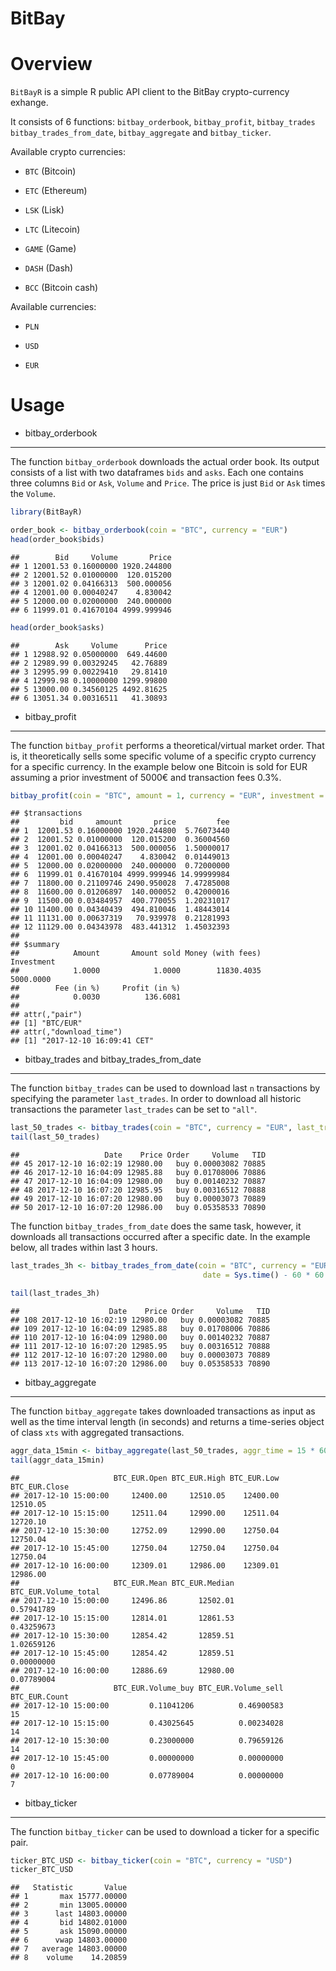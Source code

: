 BitBay
================

Overview
========

`BitBayR` is a simple R public API client to the BitBay crypto-currency exhange.

It consists of 6 functions: `bitbay_orderbook`, `bitbay_profit`, `bitbay_trades` `bitbay_trades_from_date`, `bitbay_aggregate` and `bitbay_ticker`.

Available crypto currencies:

-   `BTC` (Bitcoin)

-   `ETC` (Ethereum)

-   `LSK` (Lisk)

-   `LTC` (Litecoin)

-   `GAME` (Game)

-   `DASH` (Dash)

-   `BCC` (Bitcoin cash)

Available currencies:

-   `PLN`

-   `USD`

-   `EUR`

Usage
=====

- bitbay\_orderbook
-------------------

The function `bitbay_orderbook` downloads the actual order book. Its output consists of a list with two dataframes `bids` and `asks`. Each one contains three columns `Bid` or `Ask`, `Volume` and `Price`. The price is just `Bid` or `Ask` times the `Volume`.

``` r
library(BitBayR)

order_book <- bitbay_orderbook(coin = "BTC", currency = "EUR")
head(order_book$bids)
```

    ##        Bid     Volume       Price
    ## 1 12001.53 0.16000000 1920.244800
    ## 2 12001.52 0.01000000  120.015200
    ## 3 12001.02 0.04166313  500.000056
    ## 4 12001.00 0.00040247    4.830042
    ## 5 12000.00 0.02000000  240.000000
    ## 6 11999.01 0.41670104 4999.999946

``` r
head(order_book$asks)
```

    ##        Ask     Volume      Price
    ## 1 12988.92 0.05000000  649.44600
    ## 2 12989.99 0.00329245   42.76889
    ## 3 12995.99 0.00229410   29.81410
    ## 4 12999.98 0.10000000 1299.99800
    ## 5 13000.00 0.34560125 4492.81625
    ## 6 13051.34 0.00316511   41.30893

- bitbay\_profit
----------------

The function `bitbay_profit` performs a theoretical/virtual market order. That is, it theoretically sells some specific volume of a specific crypto currency for a specific currency. In the example below one Bitcoin is sold for EUR assuming a prior investment of 5000€ and transaction fees 0.3%.

``` r
bitbay_profit(coin = "BTC", amount = 1, currency = "EUR", investment = 5000, fee = 0.003)
```

    ## $transactions
    ##         bid     amount       price         fee
    ## 1  12001.53 0.16000000 1920.244800  5.76073440
    ## 2  12001.52 0.01000000  120.015200  0.36004560
    ## 3  12001.02 0.04166313  500.000056  1.50000017
    ## 4  12001.00 0.00040247    4.830042  0.01449013
    ## 5  12000.00 0.02000000  240.000000  0.72000000
    ## 6  11999.01 0.41670104 4999.999946 14.99999984
    ## 7  11800.00 0.21109746 2490.950028  7.47285008
    ## 8  11600.00 0.01206897  140.000052  0.42000016
    ## 9  11500.00 0.03484957  400.770055  1.20231017
    ## 10 11400.00 0.04340439  494.810046  1.48443014
    ## 11 11131.00 0.00637319   70.939978  0.21281993
    ## 12 11129.00 0.04343978  483.441312  1.45032393
    ## 
    ## $summary
    ##            Amount       Amount sold Money (with fees)        Investment 
    ##            1.0000            1.0000        11830.4035         5000.0000 
    ##        Fee (in %)     Profit (in %) 
    ##            0.0030          136.6081 
    ## 
    ## attr(,"pair")
    ## [1] "BTC/EUR"
    ## attr(,"download_time")
    ## [1] "2017-12-10 16:09:41 CET"

- bitbay\_trades and bitbay\_trades\_from\_date
-----------------------------------------------

The function `bitbay_trades` can be used to download last `n` transactions by specifying the parameter `last_trades`. In order to download all historic transactions the parameter `last_trades` can be set to `"all"`.

``` r
last_50_trades <- bitbay_trades(coin = "BTC", currency = "EUR", last_trades = 50)
tail(last_50_trades)
```

    ##                   Date    Price Order     Volume   TID
    ## 45 2017-12-10 16:02:19 12980.00   buy 0.00003082 70885
    ## 46 2017-12-10 16:04:09 12985.88   buy 0.01708006 70886
    ## 47 2017-12-10 16:04:09 12980.00   buy 0.00140232 70887
    ## 48 2017-12-10 16:07:20 12985.95   buy 0.00316512 70888
    ## 49 2017-12-10 16:07:20 12980.00   buy 0.00003073 70889
    ## 50 2017-12-10 16:07:20 12986.00   buy 0.05358533 70890

The function `bitbay_trades_from_date` does the same task, however, it downloads all transactions occurred after a specific date. In the example below, all trades within last 3 hours.

``` r
last_trades_3h <- bitbay_trades_from_date(coin = "BTC", currency = "EUR", 
                                           date = Sys.time() - 60 * 60 * 3)
```

``` r
tail(last_trades_3h)
```

    ##                    Date    Price Order     Volume   TID
    ## 108 2017-12-10 16:02:19 12980.00   buy 0.00003082 70885
    ## 109 2017-12-10 16:04:09 12985.88   buy 0.01708006 70886
    ## 110 2017-12-10 16:04:09 12980.00   buy 0.00140232 70887
    ## 111 2017-12-10 16:07:20 12985.95   buy 0.00316512 70888
    ## 112 2017-12-10 16:07:20 12980.00   buy 0.00003073 70889
    ## 113 2017-12-10 16:07:20 12986.00   buy 0.05358533 70890

- bitbay\_aggregate
-------------------

The function `bitbay_aggregate` takes downloaded transactions as input as well as the time interval length (in seconds) and returns a time-series object of class `xts` with aggregated transactions.

``` r
aggr_data_15min <- bitbay_aggregate(last_50_trades, aggr_time = 15 * 60)
tail(aggr_data_15min)
```

    ##                     BTC_EUR.Open BTC_EUR.High BTC_EUR.Low BTC_EUR.Close
    ## 2017-12-10 15:00:00     12400.00     12510.05    12400.00      12510.05
    ## 2017-12-10 15:15:00     12511.04     12990.00    12511.04      12720.10
    ## 2017-12-10 15:30:00     12752.09     12990.00    12750.04      12750.04
    ## 2017-12-10 15:45:00     12750.04     12750.04    12750.04      12750.04
    ## 2017-12-10 16:00:00     12309.01     12986.00    12309.01      12986.00
    ##                     BTC_EUR.Mean BTC_EUR.Median BTC_EUR.Volume_total
    ## 2017-12-10 15:00:00     12496.86       12502.01           0.57941789
    ## 2017-12-10 15:15:00     12814.01       12861.53           0.43259673
    ## 2017-12-10 15:30:00     12854.42       12859.51           1.02659126
    ## 2017-12-10 15:45:00     12854.42       12859.51           0.00000000
    ## 2017-12-10 16:00:00     12886.69       12980.00           0.07789004
    ##                     BTC_EUR.Volume_buy BTC_EUR.Volume_sell BTC_EUR.Count
    ## 2017-12-10 15:00:00         0.11041206          0.46900583            15
    ## 2017-12-10 15:15:00         0.43025645          0.00234028            14
    ## 2017-12-10 15:30:00         0.23000000          0.79659126            14
    ## 2017-12-10 15:45:00         0.00000000          0.00000000             0
    ## 2017-12-10 16:00:00         0.07789004          0.00000000             7

- bitbay\_ticker
----------------

The function `bitbay_ticker` can be used to download a ticker for a specific pair.

``` r
ticker_BTC_USD <- bitbay_ticker(coin = "BTC", currency = "USD")
ticker_BTC_USD
```

    ##   Statistic       Value
    ## 1       max 15777.00000
    ## 2       min 13005.00000
    ## 3      last 14803.00000
    ## 4       bid 14802.01000
    ## 5       ask 15090.00000
    ## 6      vwap 14803.00000
    ## 7   average 14803.00000
    ## 8    volume    14.20859
